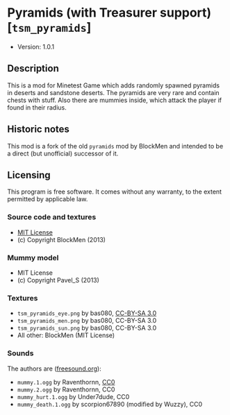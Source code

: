 # Pyramids (with Treasurer support) [`tsm_pyramids`]

* Version: 1.0.1

## Description
This is a mod for Minetest Game which adds randomly spawned pyramids in deserts and
sandstone deserts. The pyramids are very rare and contain chests with stuff.
Also there are mummies inside, which attack the player if found in their radius.

## Historic notes
This mod is a fork of the old `pyramids` mod by BlockMen and intended to be a direct
(but unofficial) successor of it.

## Licensing
This program is free software. It comes without any warranty, to
the extent permitted by applicable law.

### Source code and textures

* [MIT License](https://mit-license.org/)
* (c) Copyright BlockMen (2013)

### Mummy model

* MIT License
* (c) Copyright Pavel\_S (2013)

### Textures

* `tsm_pyramids_eye.png` by bas080, [CC-BY-SA 3.0](https://creativecommons.org/licenses/by-sa/3.0/)
* `tsm_pyramids_men.png` by bas080, CC-BY-SA 3.0
* `tsm_pyramids_sun.png` by bas080, CC-BY-SA 3.0
* All other: BlockMen (MIT License)

### Sounds
The authors are ([freesound.org](https://freesound.org)):

* `mummy.1.ogg` by Raventhornn, [CC0](https://creativecommons.org/publicdomain/zero/1.0/)
* `mummy.2.ogg` by Raventhornn, CC0
* `mummy_hurt.1.ogg` by Under7dude, CC0
* `mummy_death.1.ogg` by scorpion67890 (modified by Wuzzy), CC0
